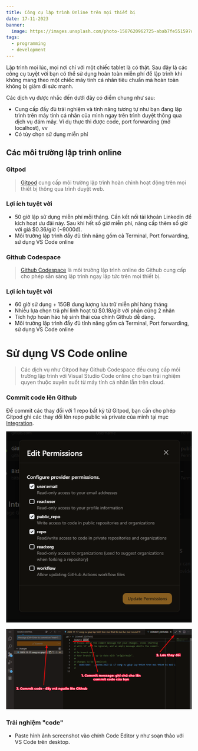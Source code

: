 ```yaml
---
title: Công cụ lập trình Online trên mọi thiết bị
date: 17-11-2023
banner:
  image: https://images.unsplash.com/photo-1587620962725-abab7fe55159?q=80&w=1931&auto=format&fit=crop&ixlib=rb-4.0.3&ixid=M3wxMjA3fDB8MHxwaG90by1wYWdlfHx8fGVufDB8fHx8fA%3D%3D
tags:
  - programming
  - development
---
```

Lập trình mọi lúc, mọi nơi chỉ với một chiếc tablet là có thật. Sau đây là các công cụ tuyệt vời bạn có thể sử dụng hoàn toàn miễn phí để lập trình khi không mang theo một chiếc máy tính cá nhân tiêu chuẩn mà hoàn toàn không bị giảm đi sức mạnh. 

Các dịch vụ được nhắc đến dưới đây có điểm chung như sau:
- Cung cấp đầy đủ trải nghiệm và tính năng tương tự như bạn đang lập trình trên máy tính cá nhân của mình ngay trên trình duyệt thông qua dịch vụ đám mây. Ví dụ thực thi được code, port forwarding (mở localhost), vv
- Có tùy chọn sử dụng miễn phí
## Các môi trường lập trình online
### Gitpod

> [Gitpod](https://www.gitpod.io/) cung cấp môi trường lập trình hoàn chỉnh hoạt động trên mọi thiết bị thông qua trình duyệt web.

### Lợi ích tuyệt vời
- 50 giờ lập sử dụng miễn phí mỗi tháng. Cần kết nối tài khoản Linkedin để kích hoạt ưu đãi này. Sau khi hết số giờ miễn phí, nâng cấp thêm số giờ với giá $0.36/giờ (~9000đ).
- Môi trường lập trình đẩy đủ tính năng gồm cả Terminal, Port forwarding, sử dụng VS Code online
### Github Codespace

> [Github Codespace](https://github.com/codespaces) là môi trường lập trình online do Github cung cấp cho phép sẵn sàng lập trình ngay lập tức trên mọi thiết bị.
### Lợi ích tuyệt vời
- 60 giờ sử dụng + 15GB dung lượng lưu trữ miễn phí hàng tháng
- Nhiều lựa chọn trả phí linh hoạt từ $0.18/giờ với phần cứng 2 nhân
- Tích hợp hoàn hảo hệ sinh thái của chính Github dễ dàng.
- Môi trường lập trình đẩy đủ tính năng gồm cả Terminal, Port forwarding, sử dụng VS Code online

# Sử dụng VS Code online

> Các dịch vụ như Gitpod hay Github Codespace đều cung cấp môi trường lập trình với Visual Studio Code online cho bạn trải nghiệm quyen thuộc xuyên suốt từ máy tính cá nhân lẫn trên cloud.

### Commit code lên Github
Để commit các thay đổi với 1 repo bất kỳ từ Gitpod, bạn cần cho phép Gitpod ghi các thay dổi lên repo public và private của mình tại mục [Integration](https://gitpod.io/user/integrations).

![Cho phép Gitpod ghi các thay đổi lên repo Github](/assets/images/gitpod_integration_cho_phep_sua_doi_repo.png)

![Các bước cập nhật mã nguồn Github lên repo từ Gitpod](/assets/images/commit_code_cap_nhat_ma_nguon_len_github.png)

### Trải nghiệm "code"
- Paste hình ảnh screenshot vào chính Code Editor y như soạn thảo với VS Code trên desktop.